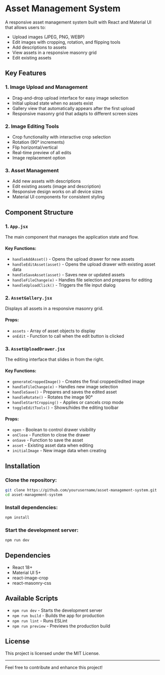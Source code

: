 # Asset Management System

A responsive asset management system built with React and Material UI that allows users to:

- Upload images (JPEG, PNG, WEBP)
- Edit images with cropping, rotation, and flipping tools
- Add descriptions to assets
- View assets in a responsive masonry grid
- Edit existing assets

## Key Features

### 1. Image Upload and Management
- Drag-and-drop upload interface for easy image selection
- Initial upload state when no assets exist
- Gallery view that automatically appears after the first upload
- Responsive masonry grid that adapts to different screen sizes

### 2. Image Editing Tools
- Crop functionality with interactive crop selection
- Rotation (90° increments)
- Flip horizontal/vertical
- Real-time preview of all edits
- Image replacement option

### 3. Asset Management
- Add new assets with descriptions
- Edit existing assets (image and description)
- Responsive design works on all device sizes
- Material UI components for consistent styling

## Component Structure

### 1. `App.jsx`
The main component that manages the application state and flow.

#### Key Functions:
- `handleAddAsset()` - Opens the upload drawer for new assets
- `handleEditAsset(asset)` - Opens the upload drawer with existing asset data
- `handleSaveAsset(asset)` - Saves new or updated assets
- `handleFileChange(e)` - Handles file selection and prepares for editing
- `handleUploadClick()` - Triggers the file input dialog

### 2. `AssetGallery.jsx`
Displays all assets in a responsive masonry grid.

#### Props:
- `assets` - Array of asset objects to display
- `onEdit` - Function to call when the edit button is clicked

### 3. `AssetUploadDrawer.jsx`
The editing interface that slides in from the right.

#### Key Functions:
- `generateCroppedImage()` - Creates the final cropped/edited image
- `handleFileChange(e)` - Handles new image selection
- `handleSave()` - Prepares and saves the edited asset
- `handleRotate()` - Rotates the image 90°
- `handleStartCropping()` - Applies or cancels crop mode
- `toggleEditTools()` - Shows/hides the editing toolbar

#### Props:
- `open` - Boolean to control drawer visibility
- `onClose` - Function to close the drawer
- `onSave` - Function to save the asset
- `asset` - Existing asset data when editing
- `initialImage` - New image data when creating

## Installation

### Clone the repository:
```bash
git clone https://github.com/yourusername/asset-management-system.git
cd asset-management-system
```

### Install dependencies:
```bash
npm install
```

### Start the development server:
```bash
npm run dev
```

## Dependencies
- React 18+
- Material UI 5+
- react-image-crop
- react-masonry-css

## Available Scripts
- `npm run dev` - Starts the development server
- `npm run build` - Builds the app for production
- `npm run lint` - Runs ESLint
- `npm run preview` - Previews the production build

## License
This project is licensed under the MIT License.

---
Feel free to contribute and enhance this project!
